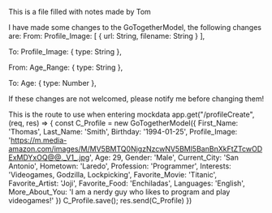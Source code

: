 This is a file filled with notes made by Tom 

I have made some changes to the GoTogetherModel, the following changes are:
From:
        Profile_Image: [
            {
                url: String,
                filename: String
            }
        ],

To:
        Profile_Image: {
            type: String
        },

From:
        Age_Range: {
            type: String
        },

To:
        Age: {
            type: Number
        },

If these changes are not welcomed, please notify me before changing them!

This is the route to use when entering mockdata
app.get("/profileCreate", (req, res) => {
    const C_Profile = new GoTogetherModel({
        First_Name: 'Thomas',
        Last_Name: 'Smith',
        Birthday: '1994-01-25',
        Profile_Image: 'https://m.media-amazon.com/images/M/MV5BMTQ0NjgzNzcwNV5BMl5BanBnXkFtZTcwODExMDYxOQ@@._V1_.jpg',
        Age: 29,
        Gender: 'Male',
        Current_City: 'San Antonio',
        Hometown: 'Laredo',
        Profession: 'Programmer',
        Interests: 'Videogames, Godzilla, Lockpicking',
        Favorite_Movie: 'Titanic',
        Favorite_Artist: 'Joji',
        Favorite_Food: 'Enchiladas',
        Languages: 'English',
        More_About_You: 'I am a nerdy guy who likes to program and play videogames!'
    })
    C_Profile.save();
    res.send(C_Profile)
})